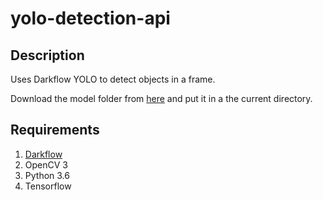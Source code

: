 # yolo-detection-api 

## Description
Uses Darkflow YOLO to detect objects in a frame.

Download the model folder from [here](https://drive.google.com/open?id=1NYtW4w2EjasFzvNQt_J6jduWeNWUIxyQ) and put it in a the current directory.

## Requirements
1. [Darkflow](https://github.com/thtrieu/darkflow)
1. OpenCV 3
1. Python 3.6
1. Tensorflow
